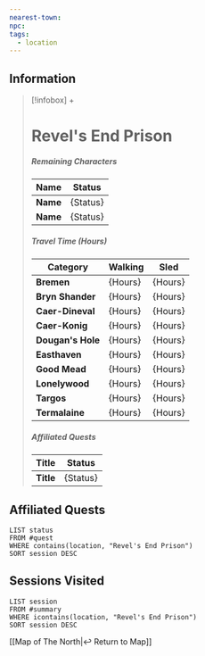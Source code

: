 ```yaml
---
nearest-town: 
npc: 
tags:
  - location
---
```


## Information
> [!infobox] +
> # Revel's End Prison
> ##### Remaining Characters
> | Name | Status |
> | ---- | ---- |
> | **Name** | {Status} |
> | **Name** | {Status} |
> ##### Travel Time (Hours)
> | Category | Walking | Sled |
> | ---- | ---- | ---- |
> | **Bremen** | {Hours} | {Hours} |
> | **Bryn Shander** | {Hours} | {Hours} |
> | **Caer-Dineval** | {Hours} | {Hours} |
> | **Caer-Konig** | {Hours} | {Hours} |
> | **Dougan's Hole** | {Hours} | {Hours} |
> | **Easthaven** | {Hours} | {Hours} |
> | **Good Mead** | {Hours} | {Hours} |
> | **Lonelywood** | {Hours} | {Hours} |
> | **Targos** | {Hours} | {Hours} |
> | **Termalaine** | {Hours} | {Hours} |
> ##### Affiliated Quests
> | Title | Status |
> | ---- | ---- |
> | **Title** | {Status} |




## Affiliated Quests
```dataview
LIST status
FROM #quest
WHERE contains(location, "Revel's End Prison")
SORT session DESC
```

## Sessions Visited
```dataview
LIST session
FROM #summary
WHERE icontains(location, "Revel's End Prison")
SORT session DESC
```

[[Map of The North|↩️ Return to Map]]